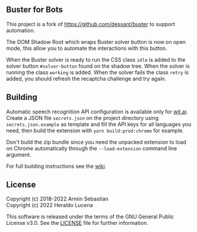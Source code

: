 ## Buster for Bots
This project is a fork of https://github.com/dessant/buster to support automation.

The DOM Shadow Root which wraps Buster solver button is now on open mode, this allow you to automate the interactions with this button.

When the Buster solver is ready to run the CSS class `idle` is added to the solver button `#solver-button` found on the shadow tree. When the solver is running the class `working` is added. When the solver fails the class `retry` is added, you should refresh the recaptcha challenge and try again.

## Building
Automatic speech recognition API configuration is available only for [wit.ai](https://wit.ai). Create a JSON file `secrets.json` on the project directory using `secrets.json.example` as template and fill the API keys for all languages you need, then build the extension with `yarn build:prod:chrome` for example.

Don't build the zip bundle since you need the unpacked extension to load on Chrome automatically through the `--load-extension` command line argument.

For full building instructions see the [wiki](https://github.com/dessant/buster/wiki/Building-the-extension-on-Ubuntu). 

## License

Copyright (c) 2018-2022 Armin Sebastian<br>
Copyright (c) 2022 Heraldo Lucena

This software is released under the terms of the GNU General Public License v3.0.
See the [LICENSE](LICENSE) file for further information.
